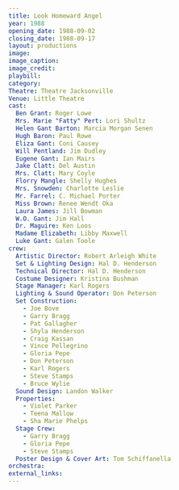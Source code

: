 ```yaml
---
title: Look Homeward Angel
year: 1988
opening_date: 1988-09-02
closing_date: 1988-09-17
layout: productions
image:
image_caption:
image_credit:
playbill: 
category: 
Theatre: Theatre Jacksonville
Venue: Little Theatre
cast:
  Ben Grant: Roger Lowe
  Mrs. Marie "Fatty" Pert: Lori Shultz
  Helen Gant Barton: Marcia Morgan Senen
  Hugh Baron: Paul Rowe
  Eliza Gant: Coni Causey
  Will Pentland: Jim Dudley
  Eugene Gant: Ian Mairs
  Jake Clatt: Del Austin
  Mrs. Clatt: Mary Coyle
  Florry Mangle: Shelly Hughes
  Mrs. Snowden: Charlotte Leslie
  Mr. Farrel: C. Michael Porter
  Miss Brown: Renee Wendt Oka
  Laura James: Jill Bowman
  W.O. Gant: Jim Hall
  Dr. Maguire: Ken Loos
  Madame Elizabeth: Libby Maxwell
  Luke Gant: Galen Toole
crew:
  Artistic Director: Robert Arleigh White
  Set & Lighting Design: Hal D. Henderson
  Technical Director: Hal D. Henderson
  Costume Designer: Kristina Bushman
  Stage Manager: Karl Rogers
  Lighting & Sound Operator: Don Peterson
  Set Construction:
    - Joe Bove
    - Garry Bragg
    - Pat Gallagher
    - Shyla Henderson
    - Craig Kassan
    - Vince Pellegrino
    - Gloria Pepe
    - Don Peterson
    - Karl Rogers
    - Steve Stamps
    - Bruce Wylie
  Sound Design: Landon Walker
  Properties:
    - Violet Parker
    - Teena Mallow
    - Sha Marie Phelps
  Stage Crew:
    - Garry Bragg
    - Gloria Pepe
    - Steve Stamps
  Poster Design & Cover Art: Tom Schiffanella
orchestra:
external_links:
---
```


